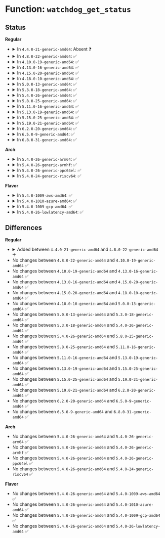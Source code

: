 # Function: <code>watchdog_get_status</code>

## Status
<b>Regular</b>
<ul>
<li>
<details>
<summary>In <code>4.4.0-21-generic-amd64</code>: Absent ❓</summary>

```json
{
  "name": "watchdog_get_status",
  "collision_type": "Unique Static",
  "inline_type": "Full",
  "funcs": [
    {
      "addr": 18446744071585707010,
      "name": "watchdog_get_status",
      "external": false,
      "loc": "drivers/watchdog/watchdog_dev.c:165",
      "file": "drivers/watchdog/watchdog_dev.c",
      "inline": "not declared, inlined",
      "caller_inline": [
        "drivers/watchdog/watchdog_dev.c:watchdog_ioctl"
      ],
      "caller_func": []
    }
  ],
  "symbols": []
}
```
</details>
</li>
<li>
<details>
<summary>In <code>4.8.0-22-generic-amd64</code>: ✅</summary>

```c
unsigned int watchdog_get_status(struct watchdog_device * wdd)
```

```json
{
  "name": "watchdog_get_status",
  "collision_type": "Unique Static",
  "inline_type": "No",
  "funcs": [
    {
      "addr": 18446744071586102464,
      "name": "watchdog_get_status",
      "external": false,
      "loc": "drivers/watchdog/watchdog_dev.c:294",
      "file": "drivers/watchdog/watchdog_dev.c",
      "inline": "seen, unknown",
      "caller_inline": [],
      "caller_func": [
        "drivers/watchdog/watchdog_dev.c:watchdog_ioctl",
        "drivers/watchdog/watchdog_dev.c:status_show"
      ]
    }
  ],
  "symbols": [
    {
      "addr": 18446744071586102464,
      "name": "watchdog_get_status",
      "section": ".text",
      "bind": "STB_LOCAL",
      "size": 80
    }
  ]
}
```
</details>
</li>
<li>
<details>
<summary>In <code>4.10.0-19-generic-amd64</code>: ✅</summary>

```c
unsigned int watchdog_get_status(struct watchdog_device * wdd)
```

```json
{
  "name": "watchdog_get_status",
  "collision_type": "Unique Static",
  "inline_type": "No",
  "funcs": [
    {
      "addr": 18446744071586302944,
      "name": "watchdog_get_status",
      "external": false,
      "loc": "drivers/watchdog/watchdog_dev.c:295",
      "file": "drivers/watchdog/watchdog_dev.c",
      "inline": "seen, unknown",
      "caller_inline": [],
      "caller_func": [
        "drivers/watchdog/watchdog_dev.c:watchdog_ioctl",
        "drivers/watchdog/watchdog_dev.c:status_show"
      ]
    }
  ],
  "symbols": [
    {
      "addr": 18446744071586302944,
      "name": "watchdog_get_status",
      "section": ".text",
      "bind": "STB_LOCAL",
      "size": 83
    }
  ]
}
```
</details>
</li>
<li>
<details>
<summary>In <code>4.13.0-16-generic-amd64</code>: ✅</summary>

```c
unsigned int watchdog_get_status(struct watchdog_device * wdd)
```

```json
{
  "name": "watchdog_get_status",
  "collision_type": "Unique Static",
  "inline_type": "No",
  "funcs": [
    {
      "addr": 18446744071586401872,
      "name": "watchdog_get_status",
      "external": false,
      "loc": "drivers/watchdog/watchdog_dev.c:303",
      "file": "drivers/watchdog/watchdog_dev.c",
      "inline": "seen, unknown",
      "caller_inline": [],
      "caller_func": [
        "drivers/watchdog/watchdog_dev.c:watchdog_ioctl",
        "drivers/watchdog/watchdog_dev.c:status_show"
      ]
    }
  ],
  "symbols": [
    {
      "addr": 18446744071586401872,
      "name": "watchdog_get_status",
      "section": ".text",
      "bind": "STB_LOCAL",
      "size": 83
    }
  ]
}
```
</details>
</li>
<li>
<details>
<summary>In <code>4.15.0-20-generic-amd64</code>: ✅</summary>

```c
unsigned int watchdog_get_status(struct watchdog_device * wdd)
```

```json
{
  "name": "watchdog_get_status",
  "collision_type": "Unique Static",
  "inline_type": "No",
  "funcs": [
    {
      "addr": 18446744071586867904,
      "name": "watchdog_get_status",
      "external": false,
      "loc": "drivers/watchdog/watchdog_dev.c:304",
      "file": "drivers/watchdog/watchdog_dev.c",
      "inline": "seen, unknown",
      "caller_inline": [],
      "caller_func": [
        "drivers/watchdog/watchdog_dev.c:watchdog_ioctl",
        "drivers/watchdog/watchdog_dev.c:status_show"
      ]
    }
  ],
  "symbols": [
    {
      "addr": 18446744071586867904,
      "name": "watchdog_get_status",
      "section": ".text",
      "bind": "STB_LOCAL",
      "size": 86
    }
  ]
}
```
</details>
</li>
<li>
<details>
<summary>In <code>4.18.0-10-generic-amd64</code>: ✅</summary>

```c
unsigned int watchdog_get_status(struct watchdog_device * wdd)
```

```json
{
  "name": "watchdog_get_status",
  "collision_type": "Unique Static",
  "inline_type": "No",
  "funcs": [
    {
      "addr": 18446744071587161408,
      "name": "watchdog_get_status",
      "external": false,
      "loc": "drivers/watchdog/watchdog_dev.c:324",
      "file": "drivers/watchdog/watchdog_dev.c",
      "inline": "seen, unknown",
      "caller_inline": [],
      "caller_func": [
        "drivers/watchdog/watchdog_dev.c:watchdog_ioctl",
        "drivers/watchdog/watchdog_dev.c:status_show"
      ]
    }
  ],
  "symbols": [
    {
      "addr": 18446744071587161408,
      "name": "watchdog_get_status",
      "section": ".text",
      "bind": "STB_LOCAL",
      "size": 87
    }
  ]
}
```
</details>
</li>
<li>
<details>
<summary>In <code>5.0.0-13-generic-amd64</code>: ✅</summary>

```c
unsigned int watchdog_get_status(struct watchdog_device * wdd)
```

```json
{
  "name": "watchdog_get_status",
  "collision_type": "Unique Static",
  "inline_type": "No",
  "funcs": [
    {
      "addr": 18446744071587341328,
      "name": "watchdog_get_status",
      "external": false,
      "loc": "drivers/watchdog/watchdog_dev.c:324",
      "file": "drivers/watchdog/watchdog_dev.c",
      "inline": "seen, unknown",
      "caller_inline": [],
      "caller_func": [
        "drivers/watchdog/watchdog_dev.c:watchdog_ioctl",
        "drivers/watchdog/watchdog_dev.c:status_show"
      ]
    }
  ],
  "symbols": [
    {
      "addr": 18446744071587341328,
      "name": "watchdog_get_status",
      "section": ".text",
      "bind": "STB_LOCAL",
      "size": 87
    }
  ]
}
```
</details>
</li>
<li>
<details>
<summary>In <code>5.3.0-18-generic-amd64</code>: ✅</summary>

```c
unsigned int watchdog_get_status(struct watchdog_device * wdd)
```

```json
{
  "name": "watchdog_get_status",
  "collision_type": "Unique Static",
  "inline_type": "No",
  "funcs": [
    {
      "addr": 18446744071587612144,
      "name": "watchdog_get_status",
      "external": false,
      "loc": "drivers/watchdog/watchdog_dev.c:341",
      "file": "drivers/watchdog/watchdog_dev.c",
      "inline": "seen, unknown",
      "caller_inline": [],
      "caller_func": [
        "drivers/watchdog/watchdog_dev.c:watchdog_ioctl",
        "drivers/watchdog/watchdog_dev.c:status_show"
      ]
    }
  ],
  "symbols": [
    {
      "addr": 18446744071587612144,
      "name": "watchdog_get_status",
      "section": ".text",
      "bind": "STB_LOCAL",
      "size": 87
    }
  ]
}
```
</details>
</li>
<li>
<details>
<summary>In <code>5.4.0-26-generic-amd64</code>: ✅</summary>

```c
unsigned int watchdog_get_status(struct watchdog_device * wdd)
```

```json
{
  "name": "watchdog_get_status",
  "collision_type": "Unique Static",
  "inline_type": "No",
  "funcs": [
    {
      "addr": 18446744071587815920,
      "name": "watchdog_get_status",
      "external": false,
      "loc": "drivers/watchdog/watchdog_dev.c:340",
      "file": "drivers/watchdog/watchdog_dev.c",
      "inline": "seen, unknown",
      "caller_inline": [],
      "caller_func": [
        "drivers/watchdog/watchdog_dev.c:watchdog_ioctl",
        "drivers/watchdog/watchdog_dev.c:status_show"
      ]
    }
  ],
  "symbols": [
    {
      "addr": 18446744071587815920,
      "name": "watchdog_get_status",
      "section": ".text",
      "bind": "STB_LOCAL",
      "size": 87
    }
  ]
}
```
</details>
</li>
<li>
<details>
<summary>In <code>5.8.0-25-generic-amd64</code>: ✅</summary>

```c
unsigned int watchdog_get_status(struct watchdog_device * wdd)
```

```json
{
  "name": "watchdog_get_status",
  "collision_type": "Unique Static",
  "inline_type": "No",
  "funcs": [
    {
      "addr": 18446744071588662768,
      "name": "watchdog_get_status",
      "external": false,
      "loc": "drivers/watchdog/watchdog_dev.c:341",
      "file": "drivers/watchdog/watchdog_dev.c",
      "inline": "seen, unknown",
      "caller_inline": [],
      "caller_func": [
        "drivers/watchdog/watchdog_dev.c:watchdog_ioctl",
        "drivers/watchdog/watchdog_dev.c:status_show"
      ]
    }
  ],
  "symbols": [
    {
      "addr": 18446744071588662768,
      "name": "watchdog_get_status",
      "section": ".text",
      "bind": "STB_LOCAL",
      "size": 90
    }
  ]
}
```
</details>
</li>
<li>
<details>
<summary>In <code>5.11.0-16-generic-amd64</code>: ✅</summary>

```c
unsigned int watchdog_get_status(struct watchdog_device * wdd)
```

```json
{
  "name": "watchdog_get_status",
  "collision_type": "Unique Static",
  "inline_type": "No",
  "funcs": [
    {
      "addr": 18446744071588689824,
      "name": "watchdog_get_status",
      "external": false,
      "loc": "drivers/watchdog/watchdog_dev.c:342",
      "file": "drivers/watchdog/watchdog_dev.c",
      "inline": "seen, unknown",
      "caller_inline": [],
      "caller_func": [
        "drivers/watchdog/watchdog_dev.c:watchdog_ioctl",
        "drivers/watchdog/watchdog_dev.c:status_show"
      ]
    }
  ],
  "symbols": [
    {
      "addr": 18446744071588689824,
      "name": "watchdog_get_status",
      "section": ".text",
      "bind": "STB_LOCAL",
      "size": 90
    }
  ]
}
```
</details>
</li>
<li>
<details>
<summary>In <code>5.13.0-19-generic-amd64</code>: ✅</summary>

```c
unsigned int watchdog_get_status(struct watchdog_device * wdd)
```

```json
{
  "name": "watchdog_get_status",
  "collision_type": "Unique Static",
  "inline_type": "No",
  "funcs": [
    {
      "addr": 18446744071588576192,
      "name": "watchdog_get_status",
      "external": false,
      "loc": "drivers/watchdog/watchdog_dev.c:342",
      "file": "drivers/watchdog/watchdog_dev.c",
      "inline": "seen, unknown",
      "caller_inline": [],
      "caller_func": [
        "drivers/watchdog/watchdog_dev.c:watchdog_ioctl",
        "drivers/watchdog/watchdog_dev.c:status_show"
      ]
    }
  ],
  "symbols": [
    {
      "addr": 18446744071588576192,
      "name": "watchdog_get_status",
      "section": ".text",
      "bind": "STB_LOCAL",
      "size": 90
    }
  ]
}
```
</details>
</li>
<li>
<details>
<summary>In <code>5.15.0-25-generic-amd64</code>: ✅</summary>

```c
unsigned int watchdog_get_status(struct watchdog_device * wdd)
```

```json
{
  "name": "watchdog_get_status",
  "collision_type": "Unique Static",
  "inline_type": "No",
  "funcs": [
    {
      "addr": 18446744071589251872,
      "name": "watchdog_get_status",
      "external": false,
      "loc": "drivers/watchdog/watchdog_dev.c:326",
      "file": "drivers/watchdog/watchdog_dev.c",
      "inline": "seen, unknown",
      "caller_inline": [],
      "caller_func": [
        "drivers/watchdog/watchdog_dev.c:watchdog_ioctl",
        "drivers/watchdog/watchdog_dev.c:status_show"
      ]
    }
  ],
  "symbols": [
    {
      "addr": 18446744071589251872,
      "name": "watchdog_get_status",
      "section": ".text",
      "bind": "STB_LOCAL",
      "size": 90
    }
  ]
}
```
</details>
</li>
<li>
<details>
<summary>In <code>5.19.0-21-generic-amd64</code>: ✅</summary>

```c
unsigned int watchdog_get_status(struct watchdog_device * wdd)
```

```json
{
  "name": "watchdog_get_status",
  "collision_type": "Unique Static",
  "inline_type": "No",
  "funcs": [
    {
      "addr": 18446744071590720144,
      "name": "watchdog_get_status",
      "external": false,
      "loc": "drivers/watchdog/watchdog_dev.c:322",
      "file": "drivers/watchdog/watchdog_dev.c",
      "inline": "seen, unknown",
      "caller_inline": [],
      "caller_func": [
        "drivers/watchdog/watchdog_dev.c:watchdog_ioctl",
        "drivers/watchdog/watchdog_dev.c:status_show"
      ]
    }
  ],
  "symbols": [
    {
      "addr": 18446744071590720144,
      "name": "watchdog_get_status",
      "section": ".text",
      "bind": "STB_LOCAL",
      "size": 100
    }
  ]
}
```
</details>
</li>
<li>
<details>
<summary>In <code>6.2.0-20-generic-amd64</code>: ✅</summary>

```c
unsigned int watchdog_get_status(struct watchdog_device * wdd)
```

```json
{
  "name": "watchdog_get_status",
  "collision_type": "Unique Static",
  "inline_type": "No",
  "funcs": [
    {
      "addr": 18446744071592394672,
      "name": "watchdog_get_status",
      "external": false,
      "loc": "drivers/watchdog/watchdog_dev.c:329",
      "file": "drivers/watchdog/watchdog_dev.c",
      "inline": "seen, unknown",
      "caller_inline": [],
      "caller_func": [
        "drivers/watchdog/watchdog_dev.c:watchdog_ioctl",
        "drivers/watchdog/watchdog_dev.c:status_show"
      ]
    }
  ],
  "symbols": [
    {
      "addr": 18446744071592394672,
      "name": "watchdog_get_status",
      "section": ".text",
      "bind": "STB_LOCAL",
      "size": 100
    }
  ]
}
```
</details>
</li>
<li>
<details>
<summary>In <code>6.5.0-9-generic-amd64</code>: ✅</summary>

```c
unsigned int watchdog_get_status(struct watchdog_device * wdd)
```

```json
{
  "name": "watchdog_get_status",
  "collision_type": "Unique Static",
  "inline_type": "No",
  "funcs": [
    {
      "addr": 18446744071592823856,
      "name": "watchdog_get_status",
      "external": false,
      "loc": "drivers/watchdog/watchdog_dev.c:331",
      "file": "drivers/watchdog/watchdog_dev.c",
      "inline": "seen, unknown",
      "caller_inline": [],
      "caller_func": [
        "drivers/watchdog/watchdog_dev.c:watchdog_ioctl",
        "drivers/watchdog/watchdog_dev.c:status_show"
      ]
    }
  ],
  "symbols": [
    {
      "addr": 18446744071592823856,
      "name": "watchdog_get_status",
      "section": ".text",
      "bind": "STB_LOCAL",
      "size": 100
    }
  ]
}
```
</details>
</li>
<li>
<details>
<summary>In <code>6.8.0-31-generic-amd64</code>: ✅</summary>

```c
unsigned int watchdog_get_status(struct watchdog_device * wdd)
```

```json
{
  "name": "watchdog_get_status",
  "collision_type": "Unique Static",
  "inline_type": "No",
  "funcs": [
    {
      "addr": 18446744071593573120,
      "name": "watchdog_get_status",
      "external": false,
      "loc": "drivers/watchdog/watchdog_dev.c:331",
      "file": "drivers/watchdog/watchdog_dev.c",
      "inline": "seen, unknown",
      "caller_inline": [],
      "caller_func": [
        "drivers/watchdog/watchdog_dev.c:watchdog_ioctl",
        "drivers/watchdog/watchdog_dev.c:status_show"
      ]
    }
  ],
  "symbols": [
    {
      "addr": 18446744071593573120,
      "name": "watchdog_get_status",
      "section": ".text",
      "bind": "STB_LOCAL",
      "size": 100
    }
  ]
}
```
</details>
</li>
</ul>
<b>Arch</b>
<ul>
<li>
<details>
<summary>In <code>5.4.0-26-generic-arm64</code>: ✅</summary>

```c
unsigned int watchdog_get_status(struct watchdog_device * wdd)
```

```json
{
  "name": "watchdog_get_status",
  "collision_type": "Unique Static",
  "inline_type": "No",
  "funcs": [
    {
      "addr": 18446603336501031840,
      "name": "watchdog_get_status",
      "external": false,
      "loc": "drivers/watchdog/watchdog_dev.c:340",
      "file": "drivers/watchdog/watchdog_dev.c",
      "inline": "seen, unknown",
      "caller_inline": [],
      "caller_func": [
        "drivers/watchdog/watchdog_dev.c:watchdog_ioctl",
        "drivers/watchdog/watchdog_dev.c:status_show"
      ]
    }
  ],
  "symbols": [
    {
      "addr": 18446603336501031840,
      "name": "watchdog_get_status",
      "section": ".text",
      "bind": "STB_LOCAL",
      "size": 196
    }
  ]
}
```
</details>
</li>
<li>
<details>
<summary>In <code>5.4.0-26-generic-armhf</code>: ✅</summary>

```c
unsigned int watchdog_get_status(struct watchdog_device * wdd)
```

```json
{
  "name": "watchdog_get_status",
  "collision_type": "Unique Static",
  "inline_type": "No",
  "funcs": [
    {
      "addr": 3233549052,
      "name": "watchdog_get_status",
      "external": false,
      "loc": "drivers/watchdog/watchdog_dev.c:340",
      "file": "drivers/watchdog/watchdog_dev.c",
      "inline": "seen, unknown",
      "caller_inline": [],
      "caller_func": [
        "drivers/watchdog/watchdog_dev.c:watchdog_ioctl",
        "drivers/watchdog/watchdog_dev.c:status_show"
      ]
    }
  ],
  "symbols": [
    {
      "addr": 3233549052,
      "name": "watchdog_get_status",
      "section": ".text",
      "bind": "STB_LOCAL",
      "size": 100
    }
  ]
}
```
</details>
</li>
<li>
<details>
<summary>In <code>5.4.0-26-generic-ppc64el</code>: ✅</summary>

```c
unsigned int watchdog_get_status(struct watchdog_device * wdd)
```

```json
{
  "name": "watchdog_get_status",
  "collision_type": "Unique Static",
  "inline_type": "No",
  "funcs": [
    {
      "addr": 13835058055294511472,
      "name": "watchdog_get_status",
      "external": false,
      "loc": "drivers/watchdog/watchdog_dev.c:340",
      "file": "drivers/watchdog/watchdog_dev.c",
      "inline": "seen, unknown",
      "caller_inline": [],
      "caller_func": [
        "drivers/watchdog/watchdog_dev.c:watchdog_ioctl",
        "drivers/watchdog/watchdog_dev.c:status_show"
      ]
    }
  ],
  "symbols": [
    {
      "addr": 13835058055294511472,
      "name": "watchdog_get_status",
      "section": ".text",
      "bind": "STB_LOCAL",
      "size": 172
    }
  ]
}
```
</details>
</li>
<li>
<details>
<summary>In <code>5.4.0-24-generic-riscv64</code>: ✅</summary>

```c
unsigned int watchdog_get_status(struct watchdog_device * wdd)
```

```json
{
  "name": "watchdog_get_status",
  "collision_type": "Unique Static",
  "inline_type": "No",
  "funcs": [
    {
      "addr": 18446743936277769596,
      "name": "watchdog_get_status",
      "external": false,
      "loc": "drivers/watchdog/watchdog_dev.c:340",
      "file": "drivers/watchdog/watchdog_dev.c",
      "inline": "seen, unknown",
      "caller_inline": [],
      "caller_func": [
        "drivers/watchdog/watchdog_dev.c:watchdog_ioctl",
        "drivers/watchdog/watchdog_dev.c:status_show"
      ]
    }
  ],
  "symbols": [
    {
      "addr": 18446743936277769596,
      "name": "watchdog_get_status",
      "section": ".text",
      "bind": "STB_LOCAL",
      "size": 92
    }
  ]
}
```
</details>
</li>
</ul>
<b>Flavor</b>
<ul>
<li>
<details>
<summary>In <code>5.4.0-1009-aws-amd64</code>: ✅</summary>

```c
unsigned int watchdog_get_status(struct watchdog_device * wdd)
```

```json
{
  "name": "watchdog_get_status",
  "collision_type": "Unique Static",
  "inline_type": "No",
  "funcs": [
    {
      "addr": 18446744071587446896,
      "name": "watchdog_get_status",
      "external": false,
      "loc": "drivers/watchdog/watchdog_dev.c:340",
      "file": "drivers/watchdog/watchdog_dev.c",
      "inline": "seen, unknown",
      "caller_inline": [],
      "caller_func": [
        "drivers/watchdog/watchdog_dev.c:watchdog_ioctl",
        "drivers/watchdog/watchdog_dev.c:status_show"
      ]
    }
  ],
  "symbols": [
    {
      "addr": 18446744071587446896,
      "name": "watchdog_get_status",
      "section": ".text",
      "bind": "STB_LOCAL",
      "size": 87
    }
  ]
}
```
</details>
</li>
<li>
<details>
<summary>In <code>5.4.0-1010-azure-amd64</code>: ✅</summary>

```c
unsigned int watchdog_get_status(struct watchdog_device * wdd)
```

```json
{
  "name": "watchdog_get_status",
  "collision_type": "Unique Static",
  "inline_type": "No",
  "funcs": [
    {
      "addr": 18446744071587215104,
      "name": "watchdog_get_status",
      "external": false,
      "loc": "drivers/watchdog/watchdog_dev.c:340",
      "file": "drivers/watchdog/watchdog_dev.c",
      "inline": "seen, unknown",
      "caller_inline": [],
      "caller_func": [
        "drivers/watchdog/watchdog_dev.c:watchdog_ioctl",
        "drivers/watchdog/watchdog_dev.c:status_show"
      ]
    }
  ],
  "symbols": [
    {
      "addr": 18446744071587215104,
      "name": "watchdog_get_status",
      "section": ".text",
      "bind": "STB_LOCAL",
      "size": 87
    }
  ]
}
```
</details>
</li>
<li>
<details>
<summary>In <code>5.4.0-1009-gcp-amd64</code>: ✅</summary>

```c
unsigned int watchdog_get_status(struct watchdog_device * wdd)
```

```json
{
  "name": "watchdog_get_status",
  "collision_type": "Unique Static",
  "inline_type": "No",
  "funcs": [
    {
      "addr": 18446744071587772064,
      "name": "watchdog_get_status",
      "external": false,
      "loc": "drivers/watchdog/watchdog_dev.c:340",
      "file": "drivers/watchdog/watchdog_dev.c",
      "inline": "seen, unknown",
      "caller_inline": [],
      "caller_func": [
        "drivers/watchdog/watchdog_dev.c:watchdog_ioctl",
        "drivers/watchdog/watchdog_dev.c:status_show"
      ]
    }
  ],
  "symbols": [
    {
      "addr": 18446744071587772064,
      "name": "watchdog_get_status",
      "section": ".text",
      "bind": "STB_LOCAL",
      "size": 87
    }
  ]
}
```
</details>
</li>
<li>
<details>
<summary>In <code>5.4.0-26-lowlatency-amd64</code>: ✅</summary>

```c
unsigned int watchdog_get_status(struct watchdog_device * wdd)
```

```json
{
  "name": "watchdog_get_status",
  "collision_type": "Unique Static",
  "inline_type": "No",
  "funcs": [
    {
      "addr": 18446744071587885408,
      "name": "watchdog_get_status",
      "external": false,
      "loc": "drivers/watchdog/watchdog_dev.c:340",
      "file": "drivers/watchdog/watchdog_dev.c",
      "inline": "seen, unknown",
      "caller_inline": [],
      "caller_func": [
        "drivers/watchdog/watchdog_dev.c:watchdog_ioctl",
        "drivers/watchdog/watchdog_dev.c:status_show"
      ]
    }
  ],
  "symbols": [
    {
      "addr": 18446744071587885408,
      "name": "watchdog_get_status",
      "section": ".text",
      "bind": "STB_LOCAL",
      "size": 87
    }
  ]
}
```
</details>
</li>
</ul>

## Differences
<b>Regular</b>
<ul>
<li>
<details>
<summary>Added between <code>4.4.0-21-generic-amd64</code> and <code>4.8.0-22-generic-amd64</code> ➕</summary>

```c
unsigned int watchdog_get_status(struct watchdog_device * wdd)
```
</details>
</li>
<li>
No changes between <code>4.8.0-22-generic-amd64</code> and <code>4.10.0-19-generic-amd64</code> ✅
</li>
<li>
No changes between <code>4.10.0-19-generic-amd64</code> and <code>4.13.0-16-generic-amd64</code> ✅
</li>
<li>
No changes between <code>4.13.0-16-generic-amd64</code> and <code>4.15.0-20-generic-amd64</code> ✅
</li>
<li>
No changes between <code>4.15.0-20-generic-amd64</code> and <code>4.18.0-10-generic-amd64</code> ✅
</li>
<li>
No changes between <code>4.18.0-10-generic-amd64</code> and <code>5.0.0-13-generic-amd64</code> ✅
</li>
<li>
No changes between <code>5.0.0-13-generic-amd64</code> and <code>5.3.0-18-generic-amd64</code> ✅
</li>
<li>
No changes between <code>5.3.0-18-generic-amd64</code> and <code>5.4.0-26-generic-amd64</code> ✅
</li>
<li>
No changes between <code>5.4.0-26-generic-amd64</code> and <code>5.8.0-25-generic-amd64</code> ✅
</li>
<li>
No changes between <code>5.8.0-25-generic-amd64</code> and <code>5.11.0-16-generic-amd64</code> ✅
</li>
<li>
No changes between <code>5.11.0-16-generic-amd64</code> and <code>5.13.0-19-generic-amd64</code> ✅
</li>
<li>
No changes between <code>5.13.0-19-generic-amd64</code> and <code>5.15.0-25-generic-amd64</code> ✅
</li>
<li>
No changes between <code>5.15.0-25-generic-amd64</code> and <code>5.19.0-21-generic-amd64</code> ✅
</li>
<li>
No changes between <code>5.19.0-21-generic-amd64</code> and <code>6.2.0-20-generic-amd64</code> ✅
</li>
<li>
No changes between <code>6.2.0-20-generic-amd64</code> and <code>6.5.0-9-generic-amd64</code> ✅
</li>
<li>
No changes between <code>6.5.0-9-generic-amd64</code> and <code>6.8.0-31-generic-amd64</code> ✅
</li>
</ul>
<b>Arch</b>
<ul>
<li>
No changes between <code>5.4.0-26-generic-amd64</code> and <code>5.4.0-26-generic-arm64</code> ✅
</li>
<li>
No changes between <code>5.4.0-26-generic-amd64</code> and <code>5.4.0-26-generic-armhf</code> ✅
</li>
<li>
No changes between <code>5.4.0-26-generic-amd64</code> and <code>5.4.0-26-generic-ppc64el</code> ✅
</li>
<li>
No changes between <code>5.4.0-26-generic-amd64</code> and <code>5.4.0-24-generic-riscv64</code> ✅
</li>
</ul>
<b>Flavor</b>
<ul>
<li>
No changes between <code>5.4.0-26-generic-amd64</code> and <code>5.4.0-1009-aws-amd64</code> ✅
</li>
<li>
No changes between <code>5.4.0-26-generic-amd64</code> and <code>5.4.0-1010-azure-amd64</code> ✅
</li>
<li>
No changes between <code>5.4.0-26-generic-amd64</code> and <code>5.4.0-1009-gcp-amd64</code> ✅
</li>
<li>
No changes between <code>5.4.0-26-generic-amd64</code> and <code>5.4.0-26-lowlatency-amd64</code> ✅
</li>
</ul>
